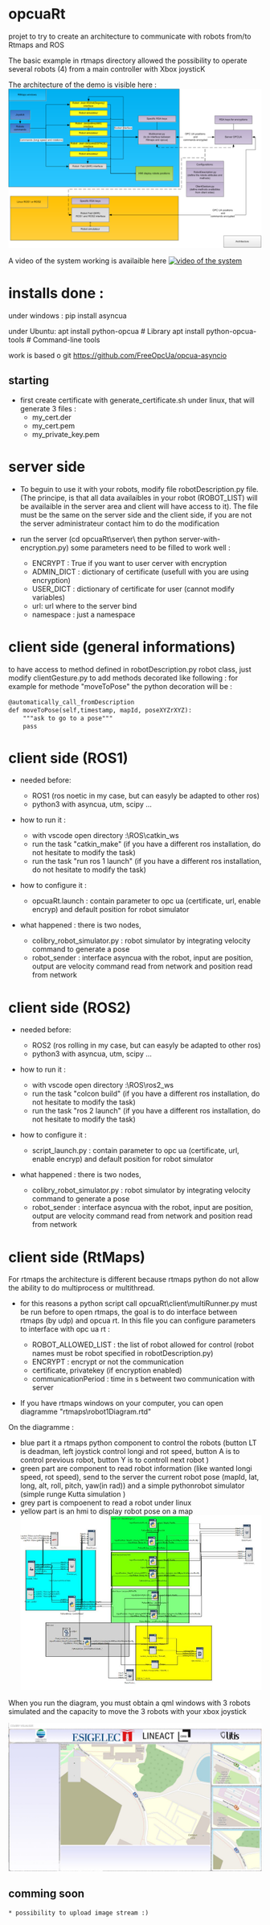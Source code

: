 # opcuaRt

projet to try to create an architecture to communicate with robots from/to Rtmaps and ROS

The basic example in rtmaps directory allowed the possibility to operate several robots (4) from a main controller with Xbox joysticK

The architecture of the demo is visible here :
![](images/archi.png )

A video of the system working is availaible here 
[![video of the system](https://img.youtube.com/vi/u2pMlTYwNlo/0.jpg)](https://www.youtube.com/watch?v=u2pMlTYwNlo "video of the system")

# installs done :


under windows :
pip install asyncua

under  Ubuntu:
apt install python-opcua        # Library
apt install python-opcua-tools  # Command-line tools

work is based o git https://github.com/FreeOpcUa/opcua-asyncio

## starting 
* first create certificate with generate_certificate.sh under linux, that will generate 3 files :
    - my_cert.der
    - my_cert.pem
    - my_private_key.pem

# server side
* To beguin to use it with your robots, modify file robotDescription.py file.
(The principe, is that all data availaibles in your robot (ROBOT_LIST) will be availaible in the server area and client will have access to it).
The file must be the same on the server side and the client side, if you are not the server administrateur contact him to do the modification

* run the server (cd opcuaRt\server\ then python server-with-encryption.py)
some parameters need to be filled to work well :
    - ENCRYPT : True if you want to user cerver with encryption
    - ADMIN_DICT : dictionary of certificate (usefull with you are using encryption)
    - USER_DICT : dictionary of certificate for user (cannot modify variables)
    - url: url where to the server bind
    - namespace : just a namespace
# client side (general informations)

to have access to method defined in  robotDescription.py robot class, just modify clientGesture.py to add methods decorated like following :
for example for methode "moveToPose" the python decoration will be :
```
@automatically_call_fromDescription
def moveToPose(self,timestamp, mapId, poseXYZrXYZ):
    """ask to go to a pose"""
    pass
```

# client side (ROS1)

* needed before:
    - ROS1 (ros noetic in my case, but can easyly be adapted to other ros)
    - python3 with asyncua, utm, scipy ...

* how to run it :
    - with vscode open directory :\ROS\catkin_ws 
    - run the task "catkin_make" (if you have a different ros installation, do not hesitate to modify the task)
    - run the task "run ros 1 launch" (if you have a different ros installation, do not hesitate to modify the task)

* how to configure it :
    - opcuaRt.launch : contain parameter to opc ua (certificate, url, enable encryp) and default position for robot simulator  

* what happened :
    there is two nodes, 
    - colibry_robot_simulator.py : robot simulator by integrating velocity command to generate a pose
    - robot_sender : interface asyncua with the robot, input are position, output are velocity command read from network and position read from network


# client side (ROS2)
* needed before:
    - ROS2 (ros rolling in my case, but can easyly be adapted to other ros)
    - python3 with asyncua, utm, scipy ...

* how to run it :
    - with vscode open directory :\ROS\ros2_ws 
    - run the task "colcon build" (if you have a different ros installation, do not hesitate to modify the task)
    - run the task "ros 2 launch" (if you have a different ros installation, do not hesitate to modify the task)

* how to configure it :
    - script_launch.py : contain parameter to opc ua (certificate, url, enable encryp) and default position for robot simulator 

* what happened :
    there is two nodes, 
    - colibry_robot_simulator.py : robot simulator by integrating velocity command to generate a pose
    - robot_sender : interface asyncua with the robot, input are position, output are velocity command read from network and position read from network

# client side (RtMaps)

For rtmaps the architecture is different because rtmaps python do not allow the ability to do multiprocess or multithread.

* for this reasons a python script call opcuaRt\client\multiRunner.py must be run before to open rtmaps, the goal is to do interface between rtmaps (by udp) and opcua rt. In this file you can configure parameters to interface with opc ua rt :
    - ROBOT_ALLOWED_LIST : the list of robot allowed for control (robot names must be robot specified in robotDescription.py)
    - ENCRYPT : encrypt or not the communication
    - certificate, privatekey (if encryption enabled)
    - communicationPeriod : time in s betweent two communication with server

* If you have rtmaps windows on your computer, you can open diagramme "rtmaps\robot1Diagram.rtd"

On the diagramme :
* blue part it a rtmaps python component to control the robots (button LT is deadman, left joystick control longi and rot speed, button A is to control previous robot, button Y is to controll next robot )
* green part are component to read robot information (like wanted longi speed, rot speed), send to the server the current robot pose (mapId, lat, long, alt, roll, pitch, yaw(in rad)) and a simple pythonrobot simulator (simple runge Kutta simulation )
* grey part is compoenent to read a robot under linux
* yellow part is an hmi to display robot pose on a map
![](images/rtmapsdiagram.jpg )

When you run the diagram, you must obtain a qml windows with 3 robots simulated and the capacity to move the 3 robots with your xbox joystick

![](images/visualiser.jpg )


## comming soon 
    * possibility to upload image stream :)



